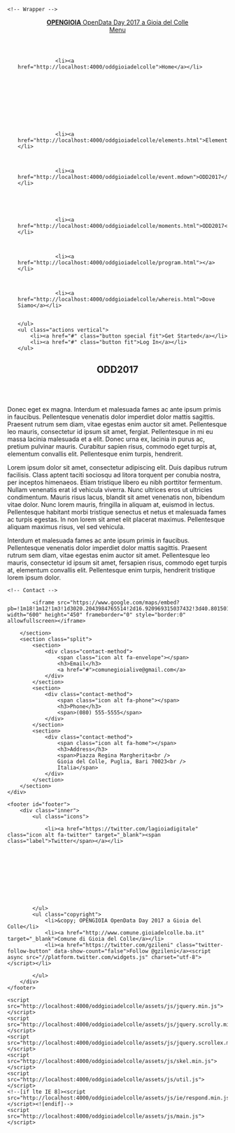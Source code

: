 <!DOCTYPE html>
<!--
	Forty by HTML5 UP
	html5up.net | @ajlkn
	Free for personal and commercial use under the CCA 3.0 license (html5up.net/license)
-->
<html>

<head>
	<title>OPENGIOIA</title>
	<meta charset="utf-8" />
	<meta name="viewport" content="width=device-width, initial-scale=1, user-scalable=no" />
	<!--[if lte IE 8]><script src="http://localhost:4000/oddgioiadelcolle/assets/js/ie/html5shiv.js"></script><![endif]-->
	<link rel="stylesheet" href="http://localhost:4000/oddgioiadelcolle/assets/css/main.css" />
	<!--[if lte IE 9]><link rel="stylesheet" href="http://localhost:4000/oddgioiadelcolle/assets/css/ie9.css" /><![endif]-->
	<!--[if lte IE 8]><link rel="stylesheet" href="http://localhost:4000/oddgioiadelcolle/assets/css/ie8.css" /><![endif]-->
</head>


<body>

    <!-- Wrapper -->
<div id="wrapper">

<!-- Header -->
<header id="header">
	<a href="http://localhost:4000/oddgioiadelcolle" class="logo"><strong>OPENGIOIA</strong> <span>OpenData Day 2017 a Gioia del Colle</span></a>
	<nav>
		<a href="#menu">Menu</a>
	</nav>
</header>

<!-- Menu -->
<nav id="menu">
	<ul class="links">
        
		    
		
		    
		
		    
		        <li><a href="http://localhost:4000/oddgioiadelcolle">Home</a></li>
	    	
		
		    
		
		    
		
		    
		
		
		    
		        <li><a href="http://localhost:4000/oddgioiadelcolle/elements.html">Elements</a></li>
		    
		
		    
		        <li><a href="http://localhost:4000/oddgioiadelcolle/event.mdown">ODD2017</a></li>
		    
		
		    
		
		    
		        <li><a href="http://localhost:4000/oddgioiadelcolle/moments.html">ODD2017</a></li>
		    
		
		    
		        <li><a href="http://localhost:4000/oddgioiadelcolle/program.html"></a></li>
		    
		
		    
		        <li><a href="http://localhost:4000/oddgioiadelcolle/whereis.html">Dove Siamo</a></li>
		    
		
	</ul>
	<ul class="actions vertical">
		<li><a href="#" class="button special fit">Get Started</a></li>
		<li><a href="#" class="button fit">Log In</a></li>
	</ul>
</nav> 
    
    
<!-- Main -->
<div id="main" class="alt">

<!-- One -->
<section id="one">
	<div class="inner">
		<header class="major">
			<h1>ODD2017</h1>
		</header>
		<span class="image main"><img src="/oddgioiadelcolle/assets/images/pic11.jpg" alt="" /></span>
		<p>Donec eget ex magna. Interdum et malesuada fames ac ante ipsum primis in faucibus. Pellentesque venenatis dolor imperdiet dolor mattis sagittis. Praesent rutrum sem diam, vitae egestas enim auctor sit amet. Pellentesque leo mauris, consectetur id ipsum sit amet, fergiat. Pellentesque in mi eu massa lacinia malesuada et a elit. Donec urna ex, lacinia in purus ac, pretium pulvinar mauris. Curabitur sapien risus, commodo eget turpis at, elementum convallis elit. Pellentesque enim turpis, hendrerit.

Lorem ipsum dolor sit amet, consectetur adipiscing elit. Duis dapibus rutrum facilisis. Class aptent taciti sociosqu ad litora torquent per conubia nostra, per inceptos himenaeos. Etiam tristique libero eu nibh porttitor fermentum. Nullam venenatis erat id vehicula viverra. Nunc ultrices eros ut ultricies condimentum. Mauris risus lacus, blandit sit amet venenatis non, bibendum vitae dolor. Nunc lorem mauris, fringilla in aliquam at, euismod in lectus. Pellentesque habitant morbi tristique senectus et netus et malesuada fames ac turpis egestas. In non lorem sit amet elit placerat maximus. Pellentesque aliquam maximus risus, vel sed vehicula.

Interdum et malesuada fames ac ante ipsum primis in faucibus. Pellentesque venenatis dolor imperdiet dolor mattis sagittis. Praesent rutrum sem diam, vitae egestas enim auctor sit amet. Pellentesque leo mauris, consectetur id ipsum sit amet, fersapien risus, commodo eget turpis at, elementum convallis elit. Pellentesque enim turpis, hendrerit tristique lorem ipsum dolor.
</p>
	</div>
</section>

</div>

    <!-- Contact -->
<section id="contact">
	<div class="inner">
		<section>

			<iframe src="https://www.google.com/maps/embed?pb=!1m18!1m12!1m3!1d3020.2043984765514!2d16.920969315037432!3d40.80150197932219!2m3!1f0!2f0!3f0!3m2!1i1024!2i768!4f13.1!3m3!1m2!1s0x1347a2bd54c8e6bd%3A0x8f75a555dd0bd4e2!2sComune+di+Gioia+del+Colle!5e0!3m2!1sit!2sit!4v1487005756173" width="600" height="450" frameborder="0" style="border:0" allowfullscreen></iframe>

		</section>
		<section class="split">
			<section>
				<div class="contact-method">
					<span class="icon alt fa-envelope"></span>
					<h3>Email</h3>
					<a href="#">comunegioialive@gmail.com</a>
				</div>
			</section>
			<section>
				<div class="contact-method">
					<span class="icon alt fa-phone"></span>
					<h3>Phone</h3>
					<span>(080) 555-5555</span>
				</div>
			</section>
			<section>
				<div class="contact-method">
					<span class="icon alt fa-home"></span>
					<h3>Address</h3>
					<span>Piazza Regina Margherita<br />
					Gioia del Colle, Puglia, Bari 70023<br />
					Italia</span>
				</div>
			</section>
		</section>
	</div>
</section>

<!-- Footer -->
	<footer id="footer">
		<div class="inner">
			<ul class="icons">
				
				<li><a href="https://twitter.com/lagioiadigitale" class="icon alt fa-twitter" target="_blank"><span class="label">Twitter</span></a></li>
				
				
				
				
				
				
				
				
				
				
			</ul>
			<ul class="copyright">
				<li>&copy; OPENGIOIA OpenData Day 2017 a Gioia del Colle</li>
				<li><a href="http://www.comune.gioiadelcolle.ba.it" target="_blank">Comune di Gioia del Colle</a></li>
				<li><a href="https://twitter.com/gzileni" class="twitter-follow-button" data-show-count="false">Follow @gzileni</a><script async src="//platform.twitter.com/widgets.js" charset="utf-8"></script></li>
		
			</ul>
		</div>
	</footer>

</div>

<!-- Scripts -->
	<script src="http://localhost:4000/oddgioiadelcolle/assets/js/jquery.min.js"></script>
	<script src="http://localhost:4000/oddgioiadelcolle/assets/js/jquery.scrolly.min.js"></script>
	<script src="http://localhost:4000/oddgioiadelcolle/assets/js/jquery.scrollex.min.js"></script>
	<script src="http://localhost:4000/oddgioiadelcolle/assets/js/skel.min.js"></script>
	<script src="http://localhost:4000/oddgioiadelcolle/assets/js/util.js"></script>
	<!--[if lte IE 8]><script src="http://localhost:4000/oddgioiadelcolle/assets/js/ie/respond.min.js"></script><![endif]-->
	<script src="http://localhost:4000/oddgioiadelcolle/assets/js/main.js"></script>


</body>

</html>
